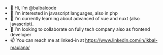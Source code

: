 - 👋 Hi, I’m @balbalcode
- 👀 I’m interested in javascript languages, also in php
- 🌱 I’m currently learning about advanced of vue and nuxt (also javascript).
- 💞️ I’m looking to collaborate on fully tech company also as frontend developer
- 📫 You can reach me at linked-in at https://www.linkedin.com/in/ikbal-maulana/

<!---
balbalcode/balbalcode is a ✨ special ✨ repository because its `README.md` (this file) appears on your GitHub profile.
You can click the Preview link to take a look at your changes.
--->

